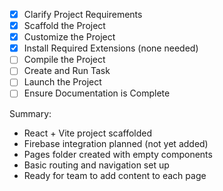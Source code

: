 - [x] Clarify Project Requirements
- [x] Scaffold the Project
- [x] Customize the Project
- [x] Install Required Extensions (none needed)
- [ ] Compile the Project
- [ ] Create and Run Task
- [ ] Launch the Project
- [ ] Ensure Documentation is Complete

Summary:
- React + Vite project scaffolded
- Firebase integration planned (not yet added)
- Pages folder created with empty components
- Basic routing and navigation set up
- Ready for team to add content to each page
